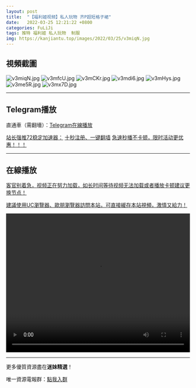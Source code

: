 ```yaml
---
layout: post
title:  "【福利姬视频】私人玩物 齐P超短格子裙"
date:   2022-03-25 12:21:22 +0800
categories: FuLiJi
tags: 推特 福利姬 私人玩物  制服
img: https://kanjiantu.top/images/2022/03/25/v3miqN.jpg
---
```



## 視頻截圖

![v3miqN.jpg](https://kanjiantu.top/images/2022/03/25/v3miqN.jpg)
![v3mfcU.jpg](https://kanjiantu.top/images/2022/03/25/v3mfcU.jpg)
![v3mCKr.jpg](https://kanjiantu.top/images/2022/03/25/v3mCKr.jpg)
![v3mdi6.jpg](https://kanjiantu.top/images/2022/03/25/v3mdi6.jpg)
![v3mHys.jpg](https://kanjiantu.top/images/2022/03/25/v3mHys.jpg)
![v3me5R.jpg](https://kanjiantu.top/images/2022/03/25/v3me5R.jpg)
![v3mx7D.jpg](https://kanjiantu.top/images/2022/03/25/v3mx7D.jpg)

* * *
## Telegram播放

直通車（需翻墻）：[Telegram在線播放](https://t.me/mimeijingxuan)

<u>站长强推72稳定加速器：</u> [十秒注册、一键翻墙](https://www.mimei.blog/skip/vpn.html)
<u>急速秒播不卡顿，限时活动更优惠！！！</u>
* * *
## 在線播放
<u>客官别着急，视频正在努力加载，如长时间等待视频无法加载或者播放卡顿建议更换节点！</u>

<u>建議使用UC瀏覽器、歐朋瀏覽器訪問本站，可直接緩存本站視頻，激情又給力！</u>
<center><video src="https://cdn.publer.io/uploads/videos/623d3c62db279760bbfbdd85/1c8b3970706bbcccfe203c31a704d38f.mp4" width="100%" height="380px" controls="controls"></video></center>


* * *
更多優質資源盡在**迷妹精選**！

唯一資源電報群：[點我入群](https://t.me/mimeijingxuan)



